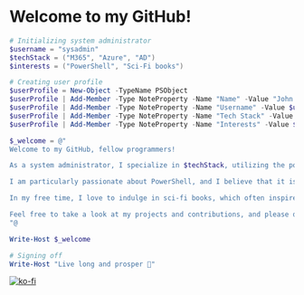 # Welcome to my GitHub!

```powershell
# Initializing system administrator
$username = "sysadmin"
$techStack = ("M365", "Azure", "AD")
$interests = ("PowerShell", "Sci-Fi books")

# Creating user profile
$userProfile = New-Object -TypeName PSObject
$userProfile | Add-Member -Type NoteProperty -Name "Name" -Value "John Doe"
$userProfile | Add-Member -Type NoteProperty -Name "Username" -Value $username
$userProfile | Add-Member -Type NoteProperty -Name "Tech Stack" -Value $techStack
$userProfile | Add-Member -Type NoteProperty -Name "Interests" -Value $interests

$_welcome = @"
Welcome to my GitHub, fellow programmers!

As a system administrator, I specialize in $techStack, utilizing the power of $interests to make my work more efficient.

I am particularly passionate about PowerShell, and I believe that it is a crucial tool for managing modern IT systems.

In my free time, I love to indulge in sci-fi books, which often inspire me with new ideas and concepts that I can bring into my work.

Feel free to take a look at my projects and contributions, and please don't hesitate to reach out if you have any questions or suggestions for collaboration.
"@

Write-Host $_welcome

# Signing off
Write-Host "Live long and prosper 🖖"
```

[![ko-fi](https://ko-fi.com/img/githubbutton_sm.svg)](https://ko-fi.com/A0A6KYBUS)
<!---
voytas75/voytas75 is a ✨ special ✨ repository because its `README.md` (this file) appears on your GitHub profile.
You can click the Preview link to take a look at your changes.
--->
